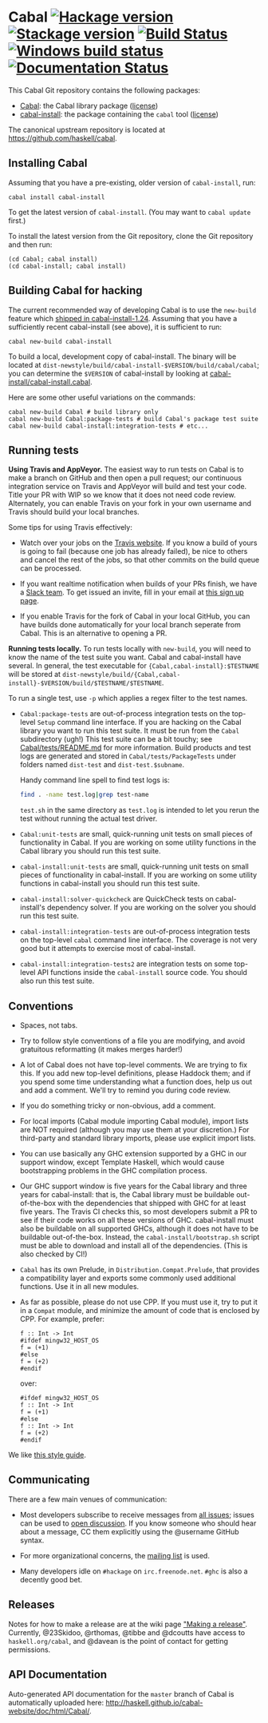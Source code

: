# Cabal [![Hackage version](https://img.shields.io/hackage/v/Cabal.svg?label=Hackage)](https://hackage.haskell.org/package/Cabal) [![Stackage version](https://www.stackage.org/package/Cabal/badge/lts?label=Stackage)](https://www.stackage.org/package/Cabal) [![Build Status](https://secure.travis-ci.org/haskell/cabal.svg?branch=master)](http://travis-ci.org/haskell/cabal) [![Windows build status](https://ci.appveyor.com/api/projects/status/yotutrf4i4wn5d9y/branch/master?svg=true)](https://ci.appveyor.com/project/23Skidoo/cabal) [![Documentation Status](http://readthedocs.org/projects/cabal/badge/?version=latest)](http://cabal.readthedocs.io/en/latest/?badge=latest)

This Cabal Git repository contains the following packages:

 * [Cabal](Cabal/README.md): the Cabal library package ([license](Cabal/LICENSE))
 * [cabal-install](cabal-install/README.md): the package containing the `cabal` tool ([license](cabal-install/LICENSE))

The canonical upstream repository is located at
https://github.com/haskell/cabal.

Installing Cabal
----------------

Assuming that you have a pre-existing, older version of `cabal-install`,
run:

~~~~
cabal install cabal-install
~~~~

To get the latest version of `cabal-install`. (You may want to `cabal
update` first.)

To install the latest version from the Git repository, clone the
Git repository and then run:

~~~~
(cd Cabal; cabal install)
(cd cabal-install; cabal install)
~~~~

Building Cabal for hacking
--------------------------

The current recommended way of developing Cabal is to use the
`new-build` feature which [shipped in cabal-install-1.24](http://blog.ezyang.com/2016/05/announcing-cabal-new-build-nix-style-local-builds/).  Assuming
that you have a sufficiently recent cabal-install (see above),
it is sufficient to run:

~~~~
cabal new-build cabal-install
~~~~

To build a local, development copy of cabal-install.  The binary
will be located at
`dist-newstyle/build/cabal-install-$VERSION/build/cabal/cabal`;
you can determine the `$VERSION` of cabal-install by looking at
[cabal-install/cabal-install.cabal](cabal-install/cabal-install.cabal).

Here are some other useful variations on the commands:

~~~~
cabal new-build Cabal # build library only
cabal new-build Cabal:package-tests # build Cabal's package test suite
cabal new-build cabal-install:integration-tests # etc...
~~~~

Running tests
-------------

**Using Travis and AppVeyor.**
The easiest way to run tests on Cabal is to make a branch on GitHub
and then open a pull request; our continuous integration service on
Travis and AppVeyor will build and test your code.  Title your PR
with WIP so we know that it does not need code review.  Alternately,
you can enable Travis on your fork in your own username and Travis
should build your local branches.

Some tips for using Travis effectively:

* Watch over your jobs on the [Travis website](http://travis-ci.org).
  If you know a build of yours is going to fail (because one job has
  already failed), be nice to others and cancel the rest of the jobs,
  so that other commits on the build queue can be processed.

* If you want realtime notification when builds of your PRs finish, we have a [Slack team](https://haskell-cabal.slack.com/). To get issued an invite, fill in your email at [this sign up page](https://haskell-cabal.herokuapp.com).

* If you enable Travis for the fork of Cabal in your local GitHub, you
  can have builds done automatically for your local branch seperate
  from Cabal. This is an alternative to opening a PR.

**Running tests locally.**
To run tests locally with `new-build`, you will need to know the
name of the test suite you want.  Cabal and cabal-install have
several.  In general, the test executable for
`{Cabal,cabal-install}:$TESTNAME` will be stored at
`dist-newstyle/build/{Cabal,cabal-install}-$VERSION/build/$TESTNAME/$TESTNAME`.

To run a single test, use `-p` which applies a regex filter to the test names.

* `Cabal:package-tests` are out-of-process integration tests on the top-level `Setup`
  command line interface.  If you are hacking on the Cabal library you
  want to run this test suite.  It must be run from the `Cabal` subdirectory
  (ugh!)  This test suite can be a bit touchy; see
  [Cabal/tests/README.md](Cabal/tests/README.md) for more information.
  Build products and test logs are generated and stored in
  `Cabal/tests/PackageTests` under folders named `dist-test` and
  `dist-test.$subname`.

  Handy command line spell to find test logs is:
  ```sh
  find . -name test.log|grep test-name
  ```

  `test.sh` in the same directory as `test.log` is intended to let you rerun
  the test without running the actual test driver.


* `Cabal:unit-tests` are small, quick-running unit tests
  on small pieces of functionality in Cabal.  If you are working
  on some utility functions in the Cabal library you should run this
  test suite.

* `cabal-install:unit-tests` are small, quick-running unit tests on
  small pieces of functionality in cabal-install.  If you are working
  on some utility functions in cabal-install you should run this test
  suite.

* `cabal-install:solver-quickcheck` are QuickCheck tests on
  cabal-install's dependency solver.  If you are working
  on the solver you should run this test suite.

* `cabal-install:integration-tests` are out-of-process integration tests on the
  top-level `cabal` command line interface.  The coverage is not
  very good but it attempts to exercise most of cabal-install.

* `cabal-install:integration-tests2` are integration tests on some
  top-level API functions inside the `cabal-install` source code.
  You should also run this test suite.

Conventions
-----------

* Spaces, not tabs.

* Try to follow style conventions of a file you are modifying, and
  avoid gratuitous reformatting (it makes merges harder!)

* A lot of Cabal does not have top-level comments.  We are trying to
  fix this.  If you add new top-level definitions, please Haddock them;
  and if you spend some time understanding what a function does, help
  us out and add a comment.  We'll try to remind you during code review.

* If you do something tricky or non-obvious, add a comment.

* For local imports (Cabal module importing Cabal module), import lists
  are NOT required (although you may use them at your discretion.)  For
  third-party and standard library imports, please use explicit import
  lists.

* You can use basically any GHC extension supported by a GHC in our
  support window, except Template Haskell, which would cause
  bootstrapping problems in the GHC compilation process.

* Our GHC support window is five years for the Cabal library and three
  years for cabal-install: that is, the Cabal library must be
  buildable out-of-the-box with the dependencies that shipped with GHC
  for at least five years.  The Travis CI checks this, so most
  developers submit a PR to see if their code works on all these
  versions of GHC.  cabal-install must also be buildable on all
  supported GHCs, although it does not have to be buildable
  out-of-the-box. Instead, the `cabal-install/bootstrap.sh` script
  must be able to download and install all of the dependencies.  (This
  is also checked by CI!)

* `Cabal` has its own Prelude, in `Distribution.Compat.Prelude`,
  that provides a compatibility layer and exports some commonly
  used additional functions. Use it in all new modules.

* As far as possible, please do not use CPP. If you must use it,
  try to put it in a `Compat` module, and minimize the amount of code
  that is enclosed by CPP.  For example, prefer:
  ```
  f :: Int -> Int
  #ifdef mingw32_HOST_OS
  f = (+1)
  #else
  f = (+2)
  #endif
  ```

  over:
  ```
  #ifdef mingw32_HOST_OS
  f :: Int -> Int
  f = (+1)
  #else
  f :: Int -> Int
  f = (+2)
  #endif
  ```

We like [this style guide][guide].

[guide]: https://github.com/tibbe/haskell-style-guide/blob/master/haskell-style.md

Communicating
-------------

There are a few main venues of communication:

* Most developers subscribe to receive messages from [all issues](https://github.com/haskell/cabal/issues); issues can be used to [open discussion](https://github.com/haskell/cabal/issues?q=is%3Aissue+is%3Aopen+custom+label%3A%22type%3A+discussion%22).  If you know someone who should hear about a message, CC them explicitly using the @username GitHub syntax.

* For more organizational concerns, the [mailing
  list](http://www.haskell.org/mailman/listinfo/cabal-devel) is used.

* Many developers idle on `#hackage` on `irc.freenode.net`.  `#ghc` is
  also a decently good bet.

Releases
--------

Notes for how to make a release are at the
wiki page ["Making a release"](https://github.com/haskell/cabal/wiki/Making-a-release).
Currently, @23Skidoo, @rthomas, @tibbe and @dcoutts have access to
`haskell.org/cabal`, and @davean is the point of contact for getting
permissions.

API Documentation
-----------------

Auto-generated API documentation for the `master` branch of Cabal is automatically uploaded here: http://haskell.github.io/cabal-website/doc/html/Cabal/.
